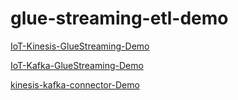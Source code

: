 # glue-streaming-etl-demo

[IoT-Kinesis-GlueStreaming-Demo](IoT-Kinesis-GlueStreaming-Demo.md)

[IoT-Kafka-GlueStreaming-Demo](IoT-Kafka-GlueStreaming-Demo.md)

[kinesis-kafka-connector-Demo](Kafka-to-Kinesis-Connector.md)